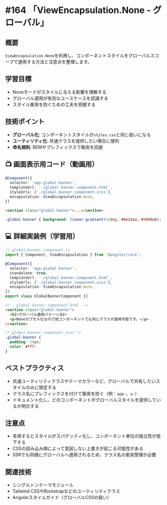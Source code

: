 # #164 「ViewEncapsulation.None - グローバル」

## 概要
`ViewEncapsulation.None`を利用し、コンポーネントスタイルをグローバルスコープで適用する方法と注意点を整理します。

## 学習目標
- Noneモードがスタイルに与える影響を理解する
- グローバル適用が有効なユースケースを認識する
- スタイル衝突を防ぐための工夫を把握する

## 技術ポイント
- **グローバル化**: コンポーネントスタイルが`styles.css`と同じ扱いになる
- **ユーティリティ化**: 共通クラスを提供したい場合に便利
- **命名規則**: BEMやプレフィックスで衝突を回避

## 📺 画面表示用コード（動画用）

```typescript
@Component({
  selector: 'app-global-banner',
  templateUrl: './global-banner.component.html',
  styleUrls: ['./global-banner.component.scss'],
  encapsulation: ViewEncapsulation.None,
})
```

```html
<section class="global-banner">...</section>
```

```scss
.global-banner { background: linear-gradient(45deg, #8e24aa, #3949ab); }
```

## 💻 詳細実装例（学習用）
```typescript
// global-banner.component.ts
import { Component, ViewEncapsulation } from '@angular/core';

@Component({
  selector: 'app-global-banner',
  standalone: true,
  templateUrl: './global-banner.component.html',
  styleUrls: ['./global-banner.component.scss'],
  encapsulation: ViewEncapsulation.None,
})
export class GlobalBannerComponent {}
```

```html
<!-- global-banner.component.html -->
<section class="global-banner">
  <h2>グローバル適用バナー</h2>
  <p>Noneカプセル化なので他コンポーネントでも同じクラスが適用可能です。</p>
</section>
```

```scss
/* global-banner.component.scss */
.global-banner {
  padding: 24px;
  color: #fff;
}
```

## ベストプラクティス
- 共通ユーティリティクラスやテーマカラーなど、グローバルで共有したいスタイルのみに限定する
- クラス名にプレフィックスを付けて衝突を防ぐ（例：`app-`、`u-`）
- ドキュメント化し、どのコンポーネントがグローバルスタイルを提供しているか明示する

## 注意点
- 多用するとスタイルがスパゲッティ化し、コンポーネント単位の独立性が低下する
- CSSの読み込み順によって意図しない上書きが起こる可能性がある
- SSRでも同様にグローバルへ適用されるため、クラス名の衝突管理が必要

## 関連技術
- シングルトンテーマモジュール
- Tailwind CSSやBootstrapなどのユーティリティクラス
- Angularスタイルガイド（グローバルCSSの扱い）

